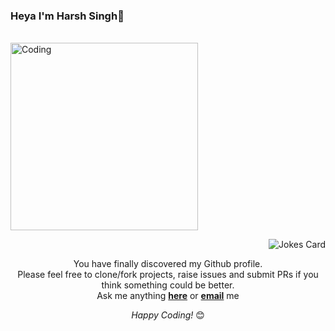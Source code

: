 ### Heya I'm Harsh Singh👋

<br>
 <div align=left>
        <img src="https://camo.githubusercontent.com/2309797487e5e969659a3b545c96151807b04120a9cc2985f632ec94ba00c9f3/68747470733a2f2f6d656469612e67697068792e636f6d2f6d656469612f53576f536b4e36447854737a71494b4571762f67697068792e676966" alt="Coding" height="300">
    </div>
    
<div align="right">

![Jokes Card](https://readme-jokes.vercel.app/api)

</div>

<div align="center">

You have finally discovered my Github profile. <br>
Please feel free to clone/fork projects, raise issues and submit PRs if you think something could be better. <br>
Ask me anything <a href="https://github.com/hS71Ru/hS71Ru/issues/new"><b>here</b></a> or <a href="mailto:harsh.sara45@gmail.com"><b>email</b></a> me

<i>Happy Coding!</i> 😊
</div>



<!-- **hS71Ru/hS71Ru** is a ✨ _special_ ✨ repository because its `README.md` (this file) appears on your GitHub profile.

Here are some ideas to get you started:

- 🔭 I’m currently working on 
- 🌱 I’m currently learning ...
- 👯 I’m looking to collaborate on ...
- 🤔 I’m looking for help with ...
- 💬 Ask me about ...
- 📫 How to reach me: ...
- 😄 Pronouns: ...
- ⚡ Fun fact: ...
 -->
